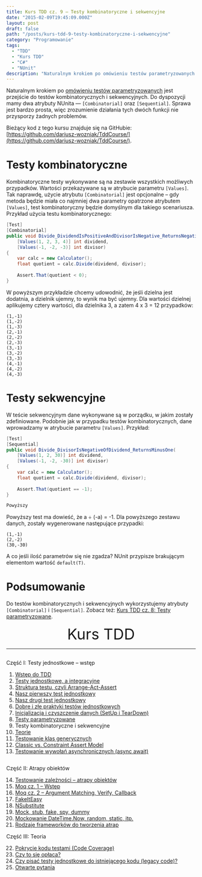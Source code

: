 ```yaml
---
title: Kurs TDD cz. 9 — Testy kombinatoryczne i sekwencyjne
date: "2015-02-09T19:45:09.000Z"
layout: post
draft: false
path: "/posts/kurs-tdd-9-testy-kombinatoryczne-i-sekwencyjne"
category: "Programowanie"
tags:
  - "TDD"
  - "Kurs TDD"
  - "C#"
  - "NUnit"
description: "Naturalnym krokiem po omówieniu testów parametryzowanych jest przejście do testów kombinatorycznych i sekwencyjnych. Do dyspozycji mamy dwa atrybuty NUnita — [Combinatorial] oraz [Sequential]."
---
```


Naturalnym krokiem po [omówieniu testów parametryzowanych](/posts/kurs-tdd-8-testy-parametryzowane "Kurs TDD cz. 8: Testy parametryzowane") jest przejście do testów kombinatorycznych i sekwencyjnych. Do dyspozycji mamy dwa atrybuty NUnita — `[Combinatorial]` oraz `[Sequential]`. Sprawa jest bardzo prosta, więc zrozumienie działania tych dwóch funkcji nie przysporzy żadnych problemów.

Bieżący kod z tego kursu znajduje się na GitHubie: [https://github.com/dariusz-wozniak/TddCourse/](https://github.com/dariusz-wozniak/TddCourse/).

# Testy kombinatoryczne

Kombinatoryczne testy wykonywane są na zestawie wszystkich możliwych przypadków. Wartości przekazywane są w atrybucie parametru `[Values]`. Tak naprawdę, użycie atrybutu `[Combinatorial]` jest opcjonalne – gdy metoda będzie miała co najmniej dwa parametry opatrzone atrybutem `[Values]`, test kombinatoryczny będzie domyślnym dla takiego scenariusza. Przykład użycia testu kombinatorycznego: 

```csharp
[Test]
[Combinatorial]
public void Divide_DividendIsPositiveAndDivisorIsNegative_ReturnsNegativeQuotient(
    [Values(1, 2, 3, 4)] int dividend,
    [Values(-1, -2, -3)] int divisor)
{
    var calc = new Calculator();
    float quotient = calc.Divide(dividend, divisor);
 
    Assert.That(quotient < 0);
}
```

 W powyższym przykładzie chcemy udowodnić, że jeśli dzielna jest dodatnia, a dzielnik ujemny, to wynik ma być ujemny. Dla wartości dzielnej aplikujemy cztery wartości, dla dzielnika 3, a zatem 4 x 3 = 12 przypadków:

 ```
(1,-1)
(1,-2)
(1,-3)
(2,-1)
(2,-2)
(2,-3)
(3,-1)
(3,-2)
(3,-3)
(4,-1)
(4,-2)
(4,-3)
```

# Testy sekwencyjne

W teście sekwencyjnym dane wykonywane są w porządku, w jakim zostały zdefiniowane. Podobnie jak w przypadku testów kombinatorycznych, dane wprowadzamy w atrybucie parametru `[Values]`. Przykład: 

```csharp
[Test]
[Sequential]
public void Divide_DivisorIsNegativeOfDividend_ReturnsMinusOne(
    [Values(1, 2, 30)] int dividend,
    [Values(-1, -2, -30)] int divisor)
{
    var calc = new Calculator();
    float quotient = calc.Divide(dividend, divisor);
 
    Assert.That(quotient == -1);
}

Powyższy
```

 Powyższy test ma dowieść, że a ÷ (-a) = -1. Dla powyższego zestawu danych, zostały wygenerowane następujące przypadki:
 
```
(1,-1)
(2,-2)
(30,-30)
```
 
 A co jeśli ilość parametrów się nie zgadza? NUnit przypisze brakującym elementom wartość `default(T)`.

# Podsumowanie

Do testów kombinatorycznych i sekwencyjnych wykorzystujemy atrybuty `[Combinatorial]` i `[Sequential]`. Zobacz też: [Kurs TDD cz. 8: Testy parametryzowane](/posts/kurs-tdd-8-testy-parametryzowane "Kurs TDD cz. 8: Testy parametryzowane").

<!-- tdd-course-infobox-start -->
<div class="boxBorder">

<div style="text-align: center; font-size: 40px">Kurs TDD</div>

----

<div class="row">
<div class="column">

Część I: Testy jednostkowe – wstęp

1. [Wstęp do TDD](/posts/kurs-tdd-1-wstep/)
2. [Testy jednostkowe, a integracyjne](/posts/kurs-tdd-2-testy-jednostkowe-a-testy-integracyjne/)
3. [Struktura testu, czyli Arrange-Act-Assert](/posts/kurs-tdd-3-struktura-test-czyli-arrange-act-assert)
4. [Nasz pierwszy test jednostkowy](/posts/kurs-tdd-4-nasz-pierwszy-test-jednostkowy)
5. [Nasz drugi test jednostkowy](/posts/kurs-tdd-5-nasz-drugi-test-jednostkowy)
6. [Dobre i złe praktyki testów jednostkowych](/posts/kurs-tdd-6-dobre-i-zle-praktyki-testow-jednostkowych)
7. [Inicjalizacja i czyszczenie danych (SetUp i TearDown)](/posts/kurs-tdd-7-inicjalizacja-i-czyszczenie-danych-setup-i-teardown/)
8. [Testy parametryzowane](/posts/kurs-tdd-8-testy-parametryzowane)
9. Testy kombinatoryczne i sekwencyjne
10. [Teorie](/posts/kurs-tdd-10-teorie)
11. [Testowanie klas generycznych](/posts/kurs-tdd-11-testowanie-klas-generycznych)
12. [Classic vs. Constraint Assert Model](/posts/kurs-tdd-12-classic-vs-constraint-assert-model)
13. [Testowanie wywołań asynchronicznych (async await)](/posts/kurs-tdd-13-testowanie-wywolan-asynchronicznych-async-await)

</div>

<div class="column">

Część II: Atrapy obiektów

14. [Testowanie zależności – atrapy obiektów](/posts/kurs-tdd-14-testowanie-zaleznosci-atrapy-obiektow)
2. [Moq cz. 1 – Wstęp](/posts/kurs-tdd-15-wstep-do-moq)
3. [Moq cz. 2 – Argument Matching, Verify, Callback](/posts/kurs-tdd-16-zaawansowane-techniki-moq-argument-matching-verify-callback)
4. [FakeItEasy](/posts/kurs-tdd-17-fakeiteasy)
5. [NSubstitute](/posts/kurs-tdd-18-nsubstitute)
6. [Mock, stub, fake, spy, dummy](/posts/kurs-tdd-19-mock-stub-fake-spy-dummy)
7. [Mockowanie DateTime.Now, random, static, itp.](/posts/kurs-tdd-20-mockowanie-datetime-now-random-static-itp)
8. [Rodzaje frameworków do tworzenia atrap](/posts/kurs-tdd-21-rodzaje-frameworkow-do-tworzenia-atrap/)

Część III: Teoria

22. [Pokrycie kodu testami (Code Coverage)](/posts/kurs-tdd-22-pokrycie-kodu-testami-code-coverage/)
1. [Czy to się opłaca?](/posts/kurs-tdd-23-czy-to-sie-oplaca/)
1. [Czy pisać testy jednostkowe do istniejącego kodu (legacy code)?](/posts/kurs-tdd-24-czy-pisac-testy-jednostkowe-do-istniejacego-kodu-legacy-code/)
1. [Otwarte pytania](/posts/kurs-tdd-25-otwarte-pytania/)

</div>
</div>
</div>
<!-- tdd-course-infobox-end -->